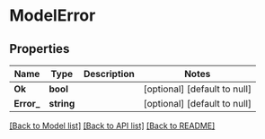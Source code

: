 # ModelError

## Properties
Name | Type | Description | Notes
------------ | ------------- | ------------- | -------------
**Ok** | **bool** |  | [optional] [default to null]
**Error_** | **string** |  | [optional] [default to null]

[[Back to Model list]](../README.md#documentation-for-models) [[Back to API list]](../README.md#documentation-for-api-endpoints) [[Back to README]](../README.md)

